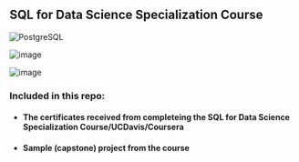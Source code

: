 ## SQL for Data Science Specialization Course

![PostgreSQL](https://a11ybadges.com/badge?logo=postgresql)


![image](https://github.com/ssoehdata/SQL_for_Data_Science_Specialization_Course/assets/150803481/7fdb4c26-a680-4985-9bc9-39a147d4f8d3)

![image](https://img.shields.io/badge/Microsoft_SQL_Server-CC2927?style=for-the-badge&logo=microsoft-sql-server&logoColor=white)


### Included in this repo:

#### <ul><li>The certificates received from completeing the SQL for Data Science Specialization Course/UCDavis/Coursera</li></ul>
#### <ul><li>Sample (capstone) project from the course</li></ul>
